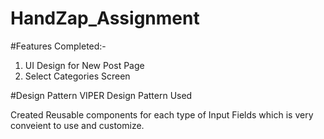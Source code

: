 # HandZap_Assignment

#Features Completed:-
1. UI Design for New Post Page
2. Select Categories Screen

#Design Pattern
VIPER Design Pattern Used

Created Reusable components for each type of Input Fields which is very conveient to use and customize.


